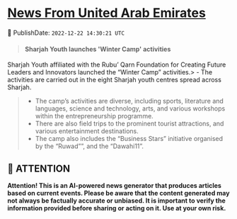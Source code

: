 [News From United Arab Emirates](https://github.com/UAE-Camel/News)
==========


📆 PublishDate: `2022-12-22 14:30:21 UTC`


> #### Sharjah Youth launches 'Winter Camp' activities
>
Sharjah Youth affiliated with the Rubu’ Qarn Foundation for Creating Future Leaders and Innovators launched the “Winter Camp” activities.> - The activities are carried out in the eight Sharjah youth centres spread across Sharjah.
> - The camp’s activities are diverse, including sports, literature and languages, science and technology, arts, and various workshops within the entrepreneurship programme.
> - There are also field trips to the prominent tourist attractions, and various entertainment destinations.
> - The camp also includes the “Business Stars” initiative organised by the “Ruwad””, and the “Dawahi11”.

>


## 📝 ATTENTION

**Attention! This is an AI-powered news generator that produces articles based on current events. 
Please be aware that the content generated may not always be factually accurate or unbiased. 
It is important to verify the information provided before sharing or acting on it. 
Use at your own risk.**
